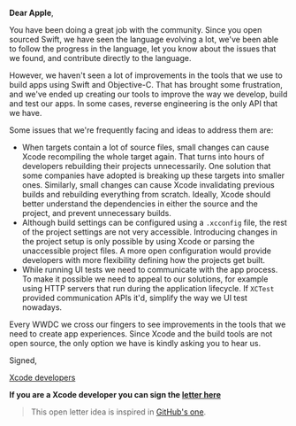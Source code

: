 **Dear Apple**,

You have been doing a great job with the community. Since you open sourced Swift, we have seen the language evolving a lot, we've been able to follow the progress in the language, let you know about the issues that we found, and contribute directly to the language.

However, we haven't seen a lot of improvements in the tools that we use to build apps using Swift and Objective-C. That has brought some frustration, and we've ended up creating our tools to improve the way we develop, build and test our apps. In some cases, reverse engineering is the only API that we have.


Some issues that we're frequently facing and ideas to address them are:

- When targets contain a lot of source files, small changes can cause Xcode recompiling the whole target again. That turns into hours of developers rebuilding their projects unnecessarily. One solution that some companies have adopted is breaking up these targets into smaller ones. Similarly, small changes can cause Xcode invalidating previous builds and rebuilding everything from scratch. Ideally, Xcode should better understand the dependencies in either the source and the project, and prevent unnecessary builds. 
- Although build settings can be configured using a `.xcconfig` file, the rest of the project settings are not very accessible. Introducing changes in the project setup is only possible by using Xcode or parsing the unaccessible project files. A more open configuration would provide developers with more flexibility defining how the projects get built.
- While running UI tests we need to communicate with the app process. To make it possible we need to appeal to our solutions, for example using HTTP servers that run during the application lifecycle. If `XCTest` provided communication APIs it'd, simplify the way we UI test nowadays.

Every WWDC we cross our fingers to see improvements in the tools that we need to create app experiences. Since Xcode and the build tools are not open source, the only option we have is kindly asking you to hear us.

Signed,

[Xcode developers](https://docs.google.com/spreadsheets/d/1Ge3TF0McmkBPc4UaXuLOth64XJLp4-bK0IkoWKL7l-o/edit?usp=sharing)

**If you are a Xcode developer you can sign the [letter here](https://goo.gl/forms/mUCTfVSCWJ1PGo7z1)**

> This open letter idea is inspired in [GitHub's one](https://github.com/dear-github/dear-github).